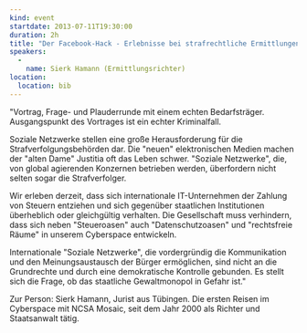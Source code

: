 ```yaml
---
kind: event
startdate: 2013-07-11T19:30:00
duration: 2h
title: "Der Facebook-Hack - Erlebnisse bei strafrechtliche Ermittlungen in Sozialen Netzwerken oder Festplatten zu beschlagnahmen"
speakers:
  -
    name: Sierk Hamann (Ermittlungsrichter)
location:
  location: bib
---
```

"Vortrag, Frage- und Plauderrunde mit einem echten Bedarfsträger.
Ausgangspunkt des Vortrages ist ein echter Kriminalfall.

Soziale Netzwerke stellen eine große Herausforderung für die
Strafverfolgungsbehörden dar.
Die "neuen" elektronischen Medien machen der "alten Dame" Justitia oft das
Leben schwer. "Soziale Netzwerke", die, von global agierenden Konzernen 
betrieben werden, überfordern nicht selten sogar die Strafverfolger.

Wir erleben derzeit, dass sich internationale IT-Unternehmen der Zahlung
von Steuern entziehen und sich gegenüber staatlichen Institutionen 
überheblich oder gleichgültig verhalten.
Die Gesellschaft muss verhindern, dass sich neben "Steueroasen" auch
"Datenschutzoasen" und "rechtsfreie Räume" in unserem Cyberspace
entwickeln.


Internationale "Soziale Netzwerke", die vordergründig die
Kommunikation und den Meinungsaustausch der Bürger ermöglichen, sind nicht
an die Grundrechte und durch eine demokratische Kontrolle gebunden. Es
stellt sich die Frage, ob das staatliche Gewaltmonopol in Gefahr ist."


Zur Person: Sierk Hamann, Jurist aus Tübingen.
Die ersten Reisen im Cyberspace mit NCSA Mosaic,
seit dem Jahr 2000 als Richter und Staatsanwalt tätig.
